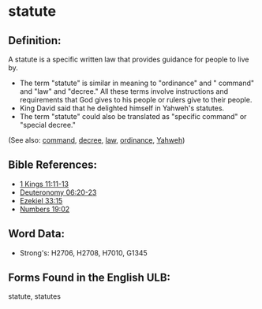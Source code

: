 # statute

## Definition:

A statute is a specific written law that provides guidance for people to live by.

* The term "statute" is similar in meaning to "ordinance" and " command" and "law" and "decree." All these terms involve instructions and requirements that God gives to his people or rulers give to their people.
* King David said that he delighted himself in Yahweh's statutes.
* The term "statute" could also be translated as "specific command" or "special decree."

(See also: [command](../kt/command.md), [decree](../other/decree.md), [law](../kt/lawofmoses.md), [ordinance](../other/ordinance.md), [Yahweh](../kt/yahweh.md))

## Bible References:

* [1 Kings 11:11-13](rc://en/tn/help/1ki/11/11)
* [Deuteronomy 06:20-23](rc://en/tn/help/deu/06/20)
* [Ezekiel 33:15](rc://en/tn/help/ezk/33/15)
* [Numbers 19:02](rc://en/tn/help/num/19/02)

## Word Data:

* Strong's: H2706, H2708, H7010, G1345

## Forms Found in the English ULB:

statute, statutes
